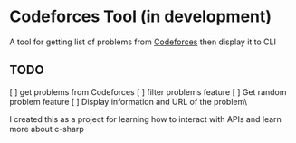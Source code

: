 # Codeforces Tool (in development)
A tool for getting list of problems from [Codeforces](https://codeforces.com) then display it to CLI

## TODO
[ ] get problems from Codeforces
[ ] filter problems feature
[ ] Get random problem feature
[ ] Display information and URL of the problem\

I created this as a project for learning how to interact with APIs and learn more about c-sharp
